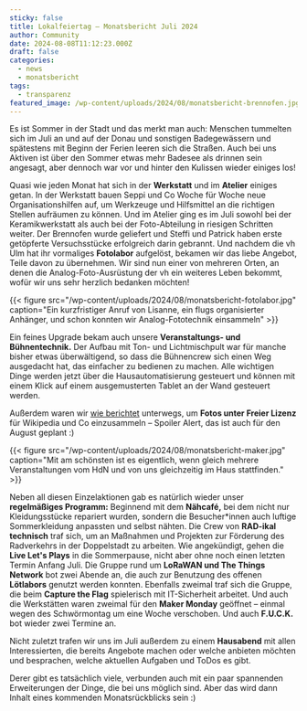 ```yaml
---
sticky: false
title: Lokalfeiertag – Monatsbericht Juli 2024
author: Community
date: 2024-08-08T11:12:23.000Z
draft: false
categories:
  - news
  - monatsbericht
tags:
  - transparenz
featured_image: /wp-content/uploads/2024/08/monatsbericht-brennofen.jpg
---
```


Es ist Sommer in der Stadt und das merkt man auch: Menschen tummelten sich im Juli an und auf der Donau und sonstigen Badegewässern und spätestens mit Beginn der Ferien leeren sich die Straßen. 
Auch bei uns Aktiven ist über den Sommer etwas mehr Badesee als drinnen sein angesagt, aber dennoch war vor und hinter den Kulissen wieder einiges los!

Quasi wie jeden Monat hat sich in der **Werkstatt** und im **Atelier** einiges getan. 
In der Werkstatt bauen Seppi und Co Woche für Woche neue Organisationshilfen auf, um Werkzeuge und Hilfsmittel an die richtigen Stellen aufräumen zu können. 
Und im Atelier ging es im Juli sowohl bei der Keramikwerkstatt als auch bei der Foto-Abteilung in riesigen Schritten weiter. 
Der Brennofen wurde geliefert und Steffi und Patrick haben erste getöpferte Versuchsstücke erfolgreich darin gebrannt. 
Und nachdem die vh Ulm hat ihr vormaliges **Fotolabor** aufgelöst, bekamen wir das liebe Angebot, Teile davon zu übernehmen. 
Wir sind nun einer von mehreren Orten, an denen die Analog-Foto-Ausrüstung der vh ein weiteres Leben bekommt, wofür wir uns sehr herzlich bedanken möchten!

{{< figure src="/wp-content/uploads/2024/08/monatsbericht-fotolabor.jpg" caption="Ein kurzfristiger Anruf von Lisanne, ein flugs organisierter Anhänger, und schon konnten wir Analog-Fototechnik einsammeln" >}}


Ein feines Upgrade bekam auch unsere **Veranstaltungs- und Bühnentechnik.** Der Aufbau mit Ton- und Lichtmischpult war für manche bisher etwas überwältigend, so dass die Bühnencrew sich einen Weg ausgedacht hat, das einfacher zu bedienen zu machen. Alle wichtigen Dinge werden jetzt über die Hausautomatisierung gesteuert und können mit einem Klick auf einem ausgemusterten Tablet an der Wand gesteuert werden.

Außerdem waren wir [wie berichtet](/freie-bilder-vom-schwoermontag/) unterwegs, um **Fotos unter Freier Lizenz** für Wikipedia und Co einzusammeln – Spoiler Alert, das ist auch für den August geplant :)

{{< figure src="/wp-content/uploads/2024/08/monatsbericht-maker.jpg" caption="Mit am schönsten ist es eigentlich, wenn gleich mehrere Veranstaltungen vom HdN und von uns gleichzeitig im Haus stattfinden." >}}

Neben all diesen Einzelaktionen gab es natürlich wieder unser **regelmäßiges Programm:** Beginnend mit dem **Nähcafé,** bei dem nicht nur Kleidungsstücke repariert wurden, sondern die Besucher\*innen auch luftige Sommerkleidung anpassten und selbst nähten. Die Crew von **RAD-ikal technisch** traf sich, um an Maßnahmen und Projekten zur Förderung des Radverkehrs in der Doppelstadt zu arbeiten. Wie angekündigt, gehen die **Live Let's Plays** in die Sommerpause, nicht aber ohne noch einen letzten Termin Anfang Juli. Die Gruppe rund um **LoRaWAN und The Things Network** bot zwei Abende an, die auch zur Benutzung des offenen **Lötlabors** genutzt werden konnten. Ebenfalls zweimal traf sich die Gruppe, die beim **Capture the Flag** spielerisch mit IT-Sicherheit arbeitet. Und auch die Werkstätten waren zweimal für den **Maker Monday** geöffnet – einmal wegen des Schwörmontag um eine Woche verschoben. Und auch **F.U.C.K.** bot wieder zwei Termine an. 

Nicht zuletzt trafen wir uns im Juli außerdem zu einem **Hausabend** mit allen Interessierten, die bereits Angebote machen oder welche anbieten möchten und besprachen, welche aktuellen Aufgaben und ToDos es gibt.

Derer gibt es tatsächlich viele, verbunden auch mit ein paar spannenden Erweiterungen der Dinge, die bei uns möglich sind. Aber das wird dann Inhalt eines kommenden Monatsrückblicks sein :)
